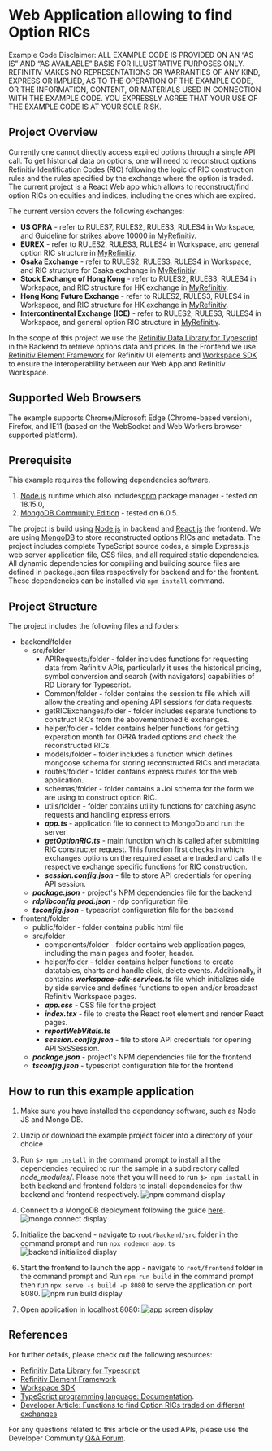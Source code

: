 # Web Application allowing to find Option RICs

Example Code Disclaimer: ALL EXAMPLE CODE IS PROVIDED ON AN “AS IS” AND “AS AVAILABLE” BASIS FOR ILLUSTRATIVE PURPOSES ONLY. REFINITIV MAKES NO REPRESENTATIONS OR WARRANTIES OF ANY KIND, EXPRESS OR IMPLIED, AS TO THE OPERATION OF THE EXAMPLE CODE, OR THE INFORMATION, CONTENT, OR MATERIALS USED IN CONNECTION WITH THE EXAMPLE CODE. YOU EXPRESSLY AGREE THAT YOUR USE OF THE EXAMPLE CODE IS AT YOUR SOLE RISK.

## Project Overview

Currently one cannot directly access expired options through a single API call. To get historical data on options, one will need to reconstruct options Refinitiv Identification Codes (RIC) following the logic of RIC construction rules and the rules specified by the exchange where the option is traded.
The current project is a React Web app which allows to reconstruct/find option RICs on equities and indices, including the ones which are expired. 

The current version covers the following exchanges:
* **US OPRA** - refer to RULES7, RULES2, RULES3, RULES4 in Workspace, and Guideline for strikes above 10000 in [MyRefinitiv](https://my.refinitiv.com/content/mytr/en/datanotification/DN099473.html).
* **EUREX** - refer to RULES2, RULES3, RULES4 in Workspace, and general option RIC structure in [MyRefinitiv](https://my.refinitiv.com/content/mytr/en/faqs/2016/09/000195632.html). 
* **Osaka Exchange** - refer to RULES2, RULES3, RULES4 in Workspace, and RIC structure for Osaka exchange in [MyRefinitiv](https://my.refinitiv.com/content/mytr/en/faqs/2014/10/000189842.html).
* **Stock Exchange of Hong Kong** - refer to RULES2, RULES3, RULES4 in Workspace, and RIC structure for HK exchange in [MyRefinitiv](https://my.refinitiv.com/content/mytr/en/faqs/2021/04/000198505.html).
* **Hong Kong Future Exchange** - refer to RULES2, RULES3, RULES4 in Workspace, and RIC structure for HK exchange in [MyRefinitiv](https://my.refinitiv.com/content/mytr/en/faqs/2021/04/000198505.html).
* **Intercontinental Exchange (ICE)** - refer to RULES2, RULES3, RULES4 in Workspace, and general option RIC structure in [MyRefinitiv](https://my.refinitiv.com/content/mytr/en/faqs/2016/09/000195632.html). 


In the scope of this project we use the [Refinitiv Data Library for Typescript](https://developers.refinitiv.com/en/api-catalog/refinitiv-data-platform/refinitiv-data-library-for-typescript) in the Backend to retrieve options data and prices. In the Frontend we use [Refinitiv Element Framework](https://ui.refinitiv.com/) for Refinitiv UI elements and [Workspace SDK](https://developers.refinitiv.com/en/api-catalog/workspace-sdk/workspace-sdk) to ensure the interoperability between our Web App and Refinitiv Workspace.

## Supported Web Browsers

The example supports Chrome/Microsoft Edge (Chrome-based version), Firefox, and IE11 (based on the WebSocket and Web Workers browser supported platform).

## Prerequisite
This example requires the following dependencies software.
1. [Node.js](https://nodejs.org/en/) runtime which also includes[npm](https://www.npmjs.com/) package manager - tested on 18.15.0, 
2. [MongoDB Community Edition](https://www.mongodb.com/docs/manual/administration/install-community/) - tested on 6.0.5.

The project is build using [Node.js](https://nodejs.org/en/) in backend and [React.js](https://reactjs.org) the frontend. We are using [MongoDB](https://www.mongodb.com) to store reconstructed options RICs and metadata. The project includes complete TypeScript source codes, a simple Express.js web server application file, CSS files, and all required static dependencies. All dynamic dependencies for compiling and building source files are defined in package.json files respectively for backend and for the frontent. These dependencies can be installed via ```npm install``` command.

## Project Structure

The project includes the following files and folders:

* backend/folder
   * src/folder
     * APIRequests/folder - folder includes functions for requesting data from Refinitiv APIs, particularly it uses the historical pricing, symbol conversion and search (with navigators) capabilities of RD Library for Typescript.
     * Common/folder - folder contains the session.ts file which will allow the creating and opening API sessions for data requests.
     * getRICExchanges/folder - folder includes separate functions to construct RICs from the abovementioned 6 exchanges.
     * helper/folder - folder contains helper functions for getting experation month for OPRA traded options and check the reconstructed RICs.
     * models/folder - folder includes a function which defines mongoose schema for storing reconstructed RICs and metadata.
     * routes/folder - folder contains express routes for the web application.
     * schemas/folder - folder contains a Joi schema for the form we are using to construct option RIC.
     * utils/folder - folder contains utility functions for catching async requests and handling express errors.
     * ***app.ts*** - application file to connect to MongoDb and run the server
     * ***getOptionRIC.ts*** - main function which is called after submitting RIC constructer request. This function first checks in which exchanges options on the required asset are traded and calls the respective exchange specific functions for RIC construction.
     * ***session.config.json*** - file to store API credentials for opening API session.
   * ***package.json*** - project's NPM dependencies file for the backend
   * ***rdplibconfig.prod.json*** - rdp configuration file
   * ***tsconfig.json*** - typescript configuration file for the backend
* frontent/folder
  * public/folder - folder contains public html file
  * src/folder
    * components/folder - folder contains web application pages, including the main pages and footer, header.
    * helper/folder - folder contains helper functions to create datatables, charts and handle click, delete events. Additionally, it contains ***workspace-sdk-services.ts*** file which initializes side by side service and defines functions to open and/or broadcast Refinitiv Workspace pages.
    * ***app.css*** - CSS file for the project
    * ***index.tsx*** - file to create the React root element and render React pages.
    * ***reportWebVitals.ts***
    * ***session.config.json*** - file to store API credentials for opening API SxSSession.
  * ***package.json*** - project's NPM dependencies file for the frontend 
  * ***tsconfig.json*** - typescript configuration file for the frontend
      
 
## How to run this example application
1. Make sure you have installed the dependency software, such as Node JS and Mongo DB.
2. Unzip or download the example project folder into a directory of your choice 
3. Run ```$> npm install``` in the command prompt to install all the dependencies required to run the sample in a subdirectory called *node_modules/*. Please note that you will need to run ```$> npm install``` in both backend and frontend folders to install dependencies for thw backend and frontend respectively.
![npm command display](images/npm_install.png "npm command display")

4. Connect to a MongoDB deployment following the guide [here](https://www.mongodb.com/docs/mongodb-shell/connect/).
![mongo connect display](images/mongo_connected.png "mongo connect display")

5. Initialize the backend - navigate to ```root/backend/src``` folder in the command prompt and run ```npx nodemon app.ts```
![backend initialized display](images/backend_launch.png "backend initialized display")

6. Start the frontend to launch the app - navigate to ```root/frontend``` folder in the command prompt and Run ```npm run build``` in the command prompt then run ```npx serve -s build -p 8080``` to serve the application on port 8080. 
![npm run build display](images/run_build.png "npm run build display")

7. Open application in localhost:8080:
![app screen display](images/app_screen.png "app screen display")

## References
For further details, please check out the following resources:
* [Refinitiv Data Library for Typescript](https://developers.refinitiv.com/en/api-catalog/refinitiv-data-platform/refinitiv-data-library-for-typescript)
* [Refinitiv Element Framework](https://ui.refinitiv.com/)
* [Workspace SDK](https://developers.refinitiv.com/en/api-catalog/workspace-sdk/workspace-sdk)
* [TypeScript programming language: Documentation](https://www.typescriptlang.org/docs/home.html).
* [Developer Article: Functions to find Option RICs traded on different exchanges](https://developers.refinitiv.com/en/article-catalog/article/functions-to-find-option-rics-traded-on-different-exchanges)

For any questions related to this article or the used APIs, please use the Developer Community [Q&A Forum](https://community.developers.refinitiv.com/index.html).
